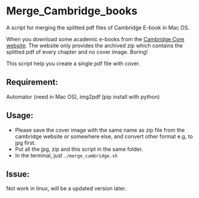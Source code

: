 # Merge_Cambridge_books
A script for merging the splitted pdf files of Cambridge E-book in Mac OS.

When you download some academic e-books from the [Cambridge Core website](https://www.cambridge.org/core/). The website only provides the archived zip which contains the splitted pdf of every chapter and no cover image. Boring!

This script help you create a single pdf file with cover.

## Requirement: 
Automator (need in Mac OS), img2pdf (pip install with python)

## Usage:
* Please save the cover image with the same name as zip file from the cambridge website or somewhere else, and convert other format e.g, to jpg first.
* Put all the jpg, zip and this script in the same folder.
* In the terminal, just `./merge_cambridge.sh`

## Issue:
Not work in linux, will be a updated version later.
